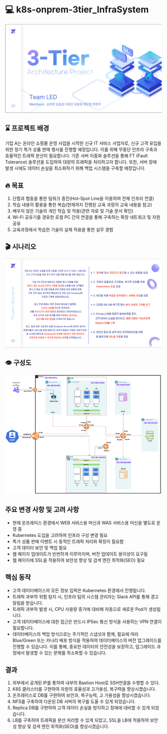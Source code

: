 

# 💻 k8s-onprem-3tier_InfraSystem
<img src="readme_src/ppt_title.png"/>

## ⌛️ 프로젝트 배경

기업 A는 온라인 쇼핑몰 운영 사업을 시작한 신규 IT 서비스 사업자로, 신규 고객 유입을 위한 정기 특가 상품 판매 행사를 진행할 예정입니다. 이를 위해 무중단 인프라 구축과 효율적인 트래픽 분산이 필요합니다. 기존 서버 이중화 솔루션을 통해 FT (Fault Tolerance) 솔루션을 도입하여 대량의 트래픽을 처리하고자 합니다. 또한, 서버 장애 발생 시에도 데이터 손실을 최소화하기 위해 백업 시스템을 구축할 예정입니다.

## 🔥 목표

1. 단합과 협동을 통한 팀워크 증진(Hot-Spot Line을 이용하여 전체 인프라 연결)
2. 학습 내용의 활용을 통한 복습(현재까지 진행된 교육 과정의 교육 내용을 참고)
3. 배우지 않은 기술의 개인 학습 및 적용(관련 자료 및 기술 문서 확인)
4. Wi-Fi 공유기를 경유한 로컬 PC 간의 연결을 통해 구축하는 확장 네트워크 및 자원 공유
5. 교육과정에서 학습한 기술의 실제 적용을 통한 실무 경험

## 🎬 시나리오
<img src="readme_src/ppt_sinario.png"/>

## 👁️ 구성도
<img src="readme_src/Architecture.png"/>

## 주요 변경 사항 및 고려 사항

- 현재 온프레미스 환경에서 WEB 서비스용 머신과 WAS 서비스용 머신을 별도로 운영 중
- Kubernetes 도입을 고려하여 인프라 구성 변경 필요
- 특가 상품 판매 이벤트 시 동적인 트래픽 처리와 확장이 필요함
- 고객 데이터 보안 및 백업 필요
- 웹 페이지 업데이트가 빈번하게 이루어지며, 버전 업데이트 용이성이 요구됨
- 웹 페이지에 SSL을 적용하여 보안성 향상 및 검색 엔진 최적화(SEO) 필요

## 핵심 동작

- 고객 데이터베이스의 모든 정보 입력은 Kubernetes 환경에서 진행됩니다.
- 트래픽 과부하 위험 탐지 시, 인프라 팀의 시스템 관리자는 Slack API를 통해 경고 알림을 받습니다.
- 트래픽 과부하 발생 시, CPU 사용량 증가에 대비해 자동으로 새로운 Pod가 생성됩니다.
- 고객 데이터베이스에 대한 접근은 반드시 IPSec 통신 방식을 사용하는 VPN 연결이 필요합니다.
- 데이터베이스의 백업 방식으로는 주기적인 스냅샷과 함께, 필요에 따라 Blue/Green 또는 카나리 배포 방식을 적용하여 데이터베이스의 버전 업그레이드를 진행할 수 있습니다. 이를 통해, 중요한 데이터의 안전성을 보장하고, 업그레이드 과정에서 발생할 수 있는 문제를 최소화할 수 있습니다.

## 결과
1. 외부에서 공개된 IP를 통하여 내부의 Bastion Host로 SSH연결을 수행할 수 있다.
2. K8S 클러스터를 구현하여 자원의 효율성과 고가용성, 복구력을 향상시켰습니다.
3. 온프레미스로 DB를 구현하여 보안과, 복구능력, 고 가용성을 향상시켰습니다.
4. NFS를 구축하여 다운된 DB 서버의 복구를 도울 수 있게 되었습니다.
5. Replica DB를 구현하여 고객 데이터 손실을 방지하고 장애에 대비할 수 있게 되었습니다.
6. LB를 구축하여 트래픽을 분산 처리할 수 있게 되었고, SSL을 LB에 적용하여 보안성 향상 및 검색 엔진 최적화(SEO)를 향상시켰습니다.
